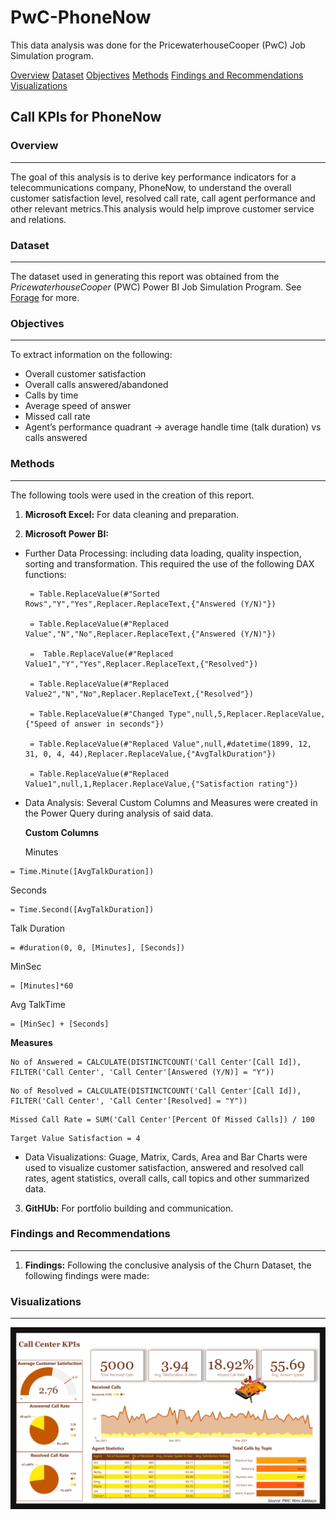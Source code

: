 # PwC-PhoneNow
This data analysis was done for the PricewaterhouseCooper (PwC) Job Simulation program.

[Overview](#overview)
[Dataset](#dataset)
[Objectives](#objectives)
[Methods](#methods)
[Findings and Recommendations](#findings-and-recommendations)
[Visualizations](#visualizations)

## Call KPIs for PhoneNow 
### Overview
---
The goal of this analysis is to derive key performance indicators for a telecommunications company, PhoneNow, to understand the overall customer satisfaction level, resolved call rate, call agent performance and other relevant metrics.This analysis would help improve customer service and relations.


### Dataset
---
The dataset used in generating this report was obtained from the _PricewaterhouseCooper_ (PWC) Power BI Job Simulation Program. See [Forage](https://www.theforage.com/virtual-experience/a87GpgE6tiku7q3gu/pw-c-switzerland/power-bi-cqxg/introduction) for more.


### Objectives
---
To extract information on the following:
   * Overall customer satisfaction
   * Overall calls answered/abandoned
   * Calls by time
   * Average speed of answer
   * Missed call rate
   * Agent’s performance quadrant -> average handle time (talk duration) vs calls answered


### Methods
---
The following tools were used in the creation of this report.
1. **Microsoft Excel:** For data cleaning and preparation.
       
2. **Microsoft Power BI:**
 * Further Data Processing: including data loading, quality inspection, sorting and transformation. This required the use of the following DAX functions:
   
      ```DAX
       = Table.ReplaceValue(#"Sorted Rows","Y","Yes",Replacer.ReplaceText,{"Answered (Y/N)"})
     
       = Table.ReplaceValue(#"Replaced Value","N","No",Replacer.ReplaceText,{"Answered (Y/N)"})

       =  Table.ReplaceValue(#"Replaced Value1","Y","Yes",Replacer.ReplaceText,{"Resolved"})
     
       = Table.ReplaceValue(#"Replaced Value2","N","No",Replacer.ReplaceText,{"Resolved"})
     
       = Table.ReplaceValue(#"Changed Type",null,5,Replacer.ReplaceValue,{"Speed of answer in seconds"})

       = Table.ReplaceValue(#"Replaced Value",null,#datetime(1899, 12, 31, 0, 4, 44),Replacer.ReplaceValue,{"AvgTalkDuration"})

       = Table.ReplaceValue(#"Replaced Value1",null,1,Replacer.ReplaceValue,{"Satisfaction rating"})
      ```

 * Data Analysis: Several Custom Columns and Measures were created in the Power Query during analysis of said data.
     
    **Custom Columns**
  
   Minutes
  ```DAX
  = Time.Minute([AvgTalkDuration])
  ```
   Seconds
  ```DAX
  = Time.Second([AvgTalkDuration])
  ```

  Talk Duration
  ```DAX
  = #duration(0, 0, [Minutes], [Seconds])
  ```

  MinSec
  ```DAX
  = [Minutes]*60
  ```

  Avg TalkTime
  ```DAX
  = [MinSec] + [Seconds]
  ```

  **Measures**

  ```DAX 
  No of Answered = CALCULATE(DISTINCTCOUNT('Call Center'[Call Id]), FILTER('Call Center', 'Call Center'[Answered (Y/N)] = "Y"))
  ```

  ```DAX 
  No of Resolved = CALCULATE(DISTINCTCOUNT('Call Center'[Call Id]), FILTER('Call Center', 'Call Center'[Resolved] = "Y"))
  ```

  ```DAX 
  Missed Call Rate = SUM('Call Center'[Percent Of Missed Calls]) / 100
  ```

  ```DAX 
  Target Value Satisfaction = 4
  ```


 * Data Visualizations: Guage, Matrix, Cards, Area and Bar Charts were used to visualize customer satisfaction, answered and resolved call rates, agent statistics, overall calls, call topics and other summarized data.

3. **GitHUb:** For portfolio building and communication.


### Findings and Recommendations
---
1. **Findings:** Following the conclusive analysis of the Churn Dataset, the following findings were made:


### Visualizations
---
![image](https://github.com/kayeneii/PwC-PhoneNow/blob/main/PWC_PhoneNow%20Call%20KPIs.png)
